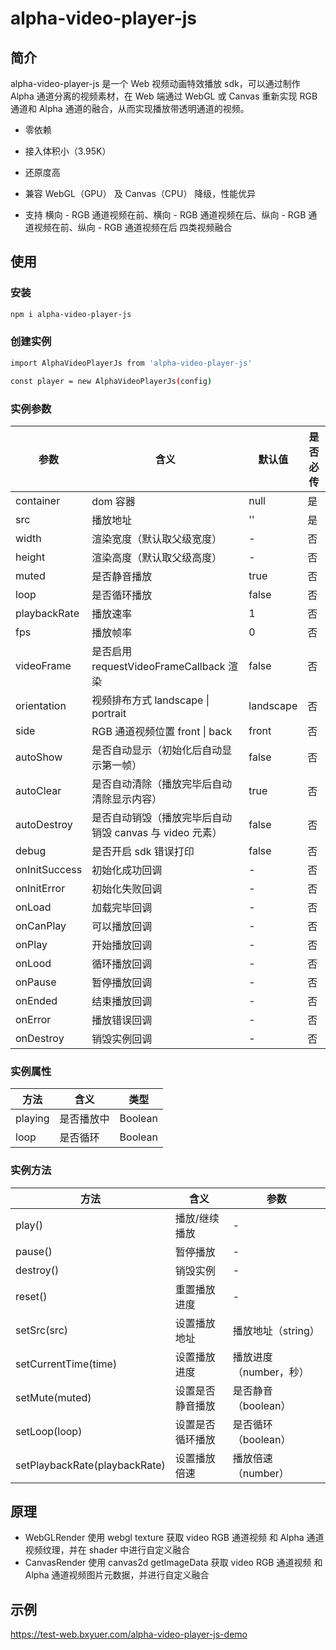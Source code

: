 # alpha-video-player-js

## 简介

alpha-video-player-js 是一个 Web 视频动画特效播放 sdk，可以通过制作 Alpha 通道分离的视频素材，在 Web 端通过 WebGL 或 Canvas 重新实现 RGB 通道和 Alpha 通道的融合，从而实现播放带透明通道的视频。

- 零依赖

- 接入体积小（3.95K）
- 还原度高
- 兼容 WebGL（GPU） 及 Canvas（CPU） 降级，性能优异
- 支持 横向 - RGB 通道视频在前、横向 - RGB 通道视频在后、纵向 - RGB 通道视频在前、纵向 - RGB 通道视频在后 四类视频融合

## 使用

### 安装

```bash
npm i alpha-video-player-js
```

### 创建实例

```bash
import AlphaVideoPlayerJs from 'alpha-video-player-js'

const player = new AlphaVideoPlayerJs(config)
```

### 实例参数

| 参数          | 含义                               | 默认值    | 是否必传 |
| ------------- | ---------------------------------- | --------- | -------- |
| container     | dom 容器                           | null      | 是       |
| src           | 播放地址                           | ''        | 是       |
| width         | 渲染宽度（默认取父级宽度）                              | -         | 否       |
| height        | 渲染高度（默认取父级高度）                              | -         | 否       |
| muted         | 是否静音播放                                            | true      | 否       |
| loop          | 是否循环播放                                            | false     | 否       |
| playbackRate  | 播放速率                                                | 1         | 否       |
| fps           | 播放帧率                                                | 0        | 否       |
| videoFrame    | 是否启用 requestVideoFrameCallback 渲染                 | false     | 否       |
| orientation   | 视频排布方式 landscape \| portrait                      | landscape | 否       |
| side          | RGB 通道视频位置 front \| back                          | front     | 否       |
| autoShow      | 是否自动显示（初始化后自动显示第一帧）                  | false     | 否       |
| autoClear     | 是否自动清除（播放完毕后自动清除显示内容）              | true      | 否       |
| autoDestroy   | 是否自动销毁（播放完毕后自动销毁 canvas 与 video 元素） | false     | 否       |
| debug         | 是否开启 sdk 错误打印                                   | false     | 否       |
| onInitSuccess | 初始化成功回调                                          | -         | 否       |
| onInitError   | 初始化失败回调                                          | -         | 否       |
| onLoad        | 加载完毕回调                                            | -         | 否       |
| onCanPlay     | 可以播放回调                                            | -         | 否       |
| onPlay        | 开始播放回调                                            | -         | 否       |
| onLood        | 循环播放回调                                            | -         | 否       |
| onPause       | 暂停播放回调                                            | -         | 否       |
| onEnded       | 结束播放回调                                            | -         | 否       |
| onError       | 播放错误回调                                            | -         | 否       |
| onDestroy | 销毁实例回调 | - | 否 |

### 实例属性

| 方法    | 含义       | 类型    |
| ------- | ---------- | ------- |
| playing | 是否播放中 | Boolean |
| loop    | 是否循环   | Boolean |

### 实例方法

| 方法                          | 含义             | 参数                |
| ----------------------------- | ---------------- | ------------------- |
| play()                        | 播放/继续播放    | -                   |
| pause()                       | 暂停播放         | -                   |
| destroy()                     | 销毁实例         | -                   |
| reset()                       | 重置播放进度     | -                      |
| setSrc(src)                   | 设置播放地址     | 播放地址（string）     |
| setCurrentTime(time)          | 设置播放进度     | 播放进度（number，秒） |
| setMute(muted)                | 设置是否静音播放 | 是否静音（boolean）    |
| setLoop(loop)                 | 设置是否循环播放 | 是否循环（boolean）    |
| setPlaybackRate(playbackRate) | 设置播放倍速     | 播放倍速（number）     |

## 原理

- WebGLRender 使用 webgl texture 获取 video RGB 通道视频 和 Alpha 通道视频纹理，并在 shader 中进行自定义融合
- CanvasRender 使用 canvas2d getImageData 获取 video RGB 通道视频 和 Alpha 通道视频图片元数据，并进行自定义融合

## 示例

https://test-web.bxyuer.com/alpha-video-player-js-demo